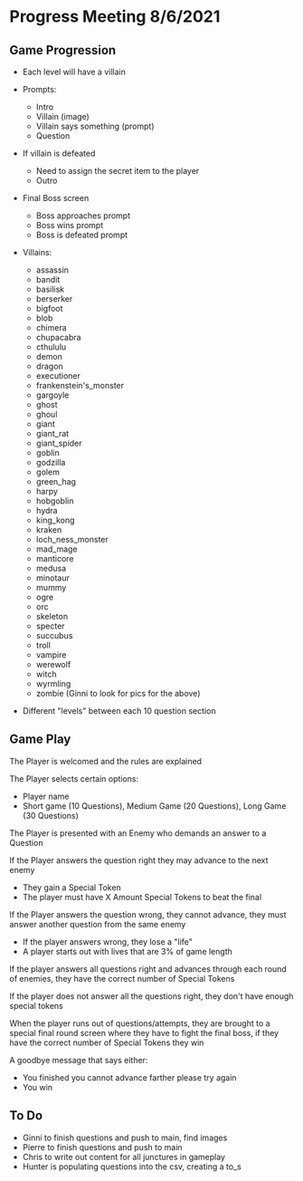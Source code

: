 # Progress Meeting 8/6/2021

## Game Progression

- Each level will have a villain
- Prompts:
  - Intro
  - Villain (image)
  - Villain says something (prompt)
  - Question
- If villain is defeated
  - Need to assign the secret item to the player
  - Outro
- Final Boss screen
  - Boss approaches prompt
  - Boss wins prompt
  - Boss is defeated prompt
- Villains:
  - assassin
  - bandit
  - basilisk
  - berserker
  - bigfoot
  - blob
  - chimera
  - chupacabra
  - cthululu
  - demon
  - dragon
  - executioner
  - frankenstein's_monster
  - gargoyle
  - ghost
  - ghoul
  - giant
  - giant_rat
  - giant_spider
  - goblin
  - godzilla
  - golem
  - green_hag
  - harpy
  - hobgoblin
  - hydra
  - king_kong
  - kraken
  - loch_ness_monster
  - mad_mage
  - manticore
  - medusa
  - minotaur
  - mummy
  - ogre
  - orc
  - skeleton
  - specter
  - succubus
  - troll
  - vampire
  - werewolf
  - witch
  - wyrmling
  - zombie
(Ginni to look for pics for the above)

- Different "levels" between each 10 question section 

## Game Play

The Player is welcomed and the rules are explained

The Player selects certain options:

- Player name
- Short game (10 Questions), Medium Game (20 Questions), Long Game (30 Questions)

The Player is presented with an Enemy who demands an answer to a Question

If the Player answers the question right they may advance to the next enemy

- They gain a Special Token
- The player must have X Amount Special Tokens to beat the final

If the Player answers the question wrong, they cannot advance, they must answer another question from the same enemy

- If the player answers wrong, they lose a "life"
- A player starts out with lives that are 3% of game length

If the player answers all questions right and advances through each round of enemies, they have the correct number of Special Tokens

If the player does not answer all the questions right, they don't have enough special tokens

When the player runs out of questions/attempts, they are brought to a special final round screen where they have to fight the final boss, if they have the correct number of Special Tokens they win

A goodbye message that says either:

- You finished you cannot advance farther please try again
- You win

## To Do

- Ginni to finish questions and push to main, find images
- Pierre to finish questions and push to main
- Chris to write out content for all junctures in gameplay 
- Hunter is populating questions into the csv, creating a to_s
